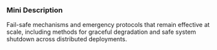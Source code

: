 ### Mini Description

Fail-safe mechanisms and emergency protocols that remain effective at scale, including methods for graceful degradation and safe system shutdown across distributed deployments.
